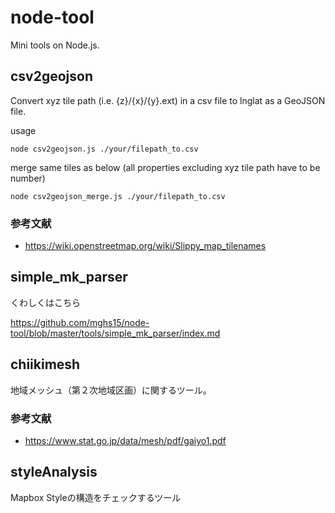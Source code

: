 # node-tool
Mini tools on Node.js.

## csv2geojson
Convert xyz tile path (i.e. {z}/{x}/{y}.ext) in a csv file to lnglat as a GeoJSON file. 

usage

```node csv2geojson.js ./your/filepath_to.csv```

merge same tiles as below (all properties excluding xyz tile path have to be number)

```node csv2geojson_merge.js ./your/filepath_to.csv```

### 参考文献

* https://wiki.openstreetmap.org/wiki/Slippy_map_tilenames


## simple_mk_parser

くわしくはこちら

https://github.com/mghs15/node-tool/blob/master/tools/simple_mk_parser/index.md


## chiikimesh

地域メッシュ（第２次地域区画）に関するツール。

### 参考文献

* https://www.stat.go.jp/data/mesh/pdf/gaiyo1.pdf

## styleAnalysis

Mapbox Styleの構造をチェックするツール

